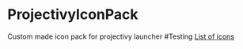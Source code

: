 # ProjectivyIconPack
Custom made icon pack for projectivy launcher
#Testing
[List of icons](https://raw.githubusercontent.com/SicMundus86/ProjectivyIconPack/refs/heads/main/Icons/Application_icon_list?token=GHSAT0AAAAAADJFUYYMFZBQ6V6JIPH4GUJE2E45HCQ)
